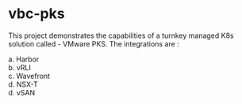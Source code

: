 # vbc-pks

This project demonstrates the capabilities of a turnkey managed K8s solution called - VMware PKS.
The integrations are : 

a. Harbor <br>
b. vRLI <br>
c. Wavefront <br>
d. NSX-T <br>
d. vSAN  <br>
